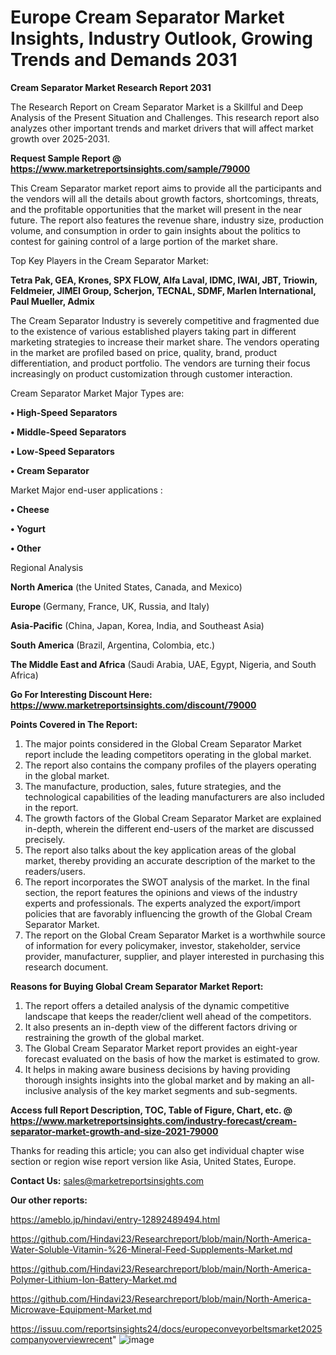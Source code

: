 # Europe Cream Separator Market Insights, Industry Outlook, Growing Trends and Demands 2031

<strong>Cream Separator Market Research Report 2031</strong>

The Research Report on Cream Separator Market is a Skillful and Deep Analysis of the Present Situation and Challenges. This research report also analyzes other important trends and market drivers that will affect market growth over 2025-2031.

<strong>Request Sample Report @ <a href=https://www.marketreportsinsights.com/sample/79000>https://www.marketreportsinsights.com/sample/79000</a></strong>

This Cream Separator market report aims to provide all the participants and the vendors will all the details about growth factors, shortcomings, threats, and the profitable opportunities that the market will present in the near future. The report also features the revenue share, industry size, production volume, and consumption in order to gain insights about the politics to contest for gaining control of a large portion of the market share.

Top Key Players in the Cream Separator Market:

<strong>Tetra Pak, GEA, Krones, SPX FLOW, Alfa Laval, IDMC, IWAI, JBT, Triowin, Feldmeier, JIMEI Group, Scherjon, TECNAL, SDMF, Marlen International, Paul Mueller, Admix</strong>

The Cream Separator Industry is severely competitive and fragmented due to the existence of various established players taking part in different marketing strategies to increase their market share. The vendors operating in the market are profiled based on price, quality, brand, product differentiation, and product portfolio. The vendors are turning their focus increasingly on product customization through customer interaction.

Cream Separator Market Major Types are:

<strong>• High-Speed Separators

• Middle-Speed Separators

• Low-Speed Separators

• Cream Separator</strong>

Market Major end-user applications :

<strong>• Cheese

• Yogurt

• Other</strong>

Regional Analysis

</u><strong><b>North America</b></strong> (the United States, Canada, and Mexico)

<strong><b>Europe </b></strong>(Germany, France, UK, Russia, and Italy)

<strong><b>Asia-Pacific</b></strong> (China, Japan, Korea, India, and Southeast Asia)

<strong><b>South America</b></strong> (Brazil, Argentina, Colombia, etc.)

<strong><b>The Middle East and Africa</b></strong> (Saudi Arabia, UAE, Egypt, Nigeria, and South Africa)

<strong>Go For Interesting Discount Here: <a href=https://www.marketreportsinsights.com/discount/79000>https://www.marketreportsinsights.com/discount/79000</a></strong>

<strong>Points Covered in The Report:</strong>
<ol>
  <li>The major points considered in the Global Cream Separator Market report include the leading competitors operating in the global market.</li>
  <li>The report also contains the company profiles of the players operating in the global market.</li>
  <li>The manufacture, production, sales, future strategies, and the technological capabilities of the leading manufacturers are also included in the report.</li>
  <li>The growth factors of the Global Cream Separator Market are explained in-depth, wherein the different end-users of the market are discussed precisely.</li>
  <li>The report also talks about the key application areas of the global market, thereby providing an accurate description of the market to the readers/users.</li>
  <li>The report incorporates the SWOT analysis of the market. In the final section, the report features the opinions and views of the industry experts and professionals. The experts analyzed the export/import policies that are favorably influencing the growth of the Global Cream Separator Market.</li>
  <li>The report on the Global Cream Separator Market is a worthwhile source of information for every policymaker, investor, stakeholder, service provider, manufacturer, supplier, and player interested in purchasing this research document.</li>
</ol>
<strong>Reasons for Buying Global Cream Separator Market Report:</strong>

<ol>
  <li>The report offers a detailed analysis of the dynamic competitive landscape that keeps the reader/client well ahead of the competitors.</li>
  <li>It also presents an in-depth view of the different factors driving or restraining the growth of the global market.</li>
  <li>The Global Cream Separator Market report provides an eight-year forecast evaluated on the basis of how the market is estimated to grow.</li>
  <li>It helps in making aware business decisions by having providing thorough insights insights into the global market and by making an all-inclusive analysis of the key market segments and sub-segments.</li>
</ol>
<strong>Access full Report Description, TOC, Table of Figure, Chart, etc. @ <a href=https://www.marketreportsinsights.com/industry-forecast/cream-separator-market-growth-and-size-2021-79000>https://www.marketreportsinsights.com/industry-forecast/cream-separator-market-growth-and-size-2021-79000</a></strong>


Thanks for reading this article; you can also get individual chapter wise section or region wise report version like Asia, United States, Europe.

<strong>Contact Us:</strong>
sales@marketreportsinsights.com

<strong>Our other reports:</strong>

<a href=https://ameblo.jp/hindavi/entry-12892489494.html>https://ameblo.jp/hindavi/entry-12892489494.html</a>

<a href=https://github.com/Hindavi23/Researchreport/blob/main/North-America-Water-Soluble-Vitamin-%26-Mineral-Feed-Supplements-Market.md>https://github.com/Hindavi23/Researchreport/blob/main/North-America-Water-Soluble-Vitamin-%26-Mineral-Feed-Supplements-Market.md</a>

<a href=https://github.com/Hindavi23/Researchreport/blob/main/North-America-Polymer-Lithium-Ion-Battery-Market.md>https://github.com/Hindavi23/Researchreport/blob/main/North-America-Polymer-Lithium-Ion-Battery-Market.md</a>

<a href=https://github.com/Hindavi23/Researchreport/blob/main/North-America-Microwave-Equipment-Market.md>https://github.com/Hindavi23/Researchreport/blob/main/North-America-Microwave-Equipment-Market.md</a>

<a href=https://issuu.com/reportsinsights24/docs/europeconveyorbeltsmarket2025companyoverviewrecent>https://issuu.com/reportsinsights24/docs/europeconveyorbeltsmarket2025companyoverviewrecent</a>"
![image](https://github.com/user-attachments/assets/429ad7aa-5198-4117-9b6d-9c9171987afa)
